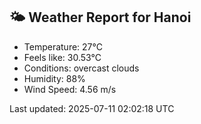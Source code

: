 <!-- WEATHER-START -->
## 🌤 Weather Report for Hanoi

- Temperature: 27°C
- Feels like: 30.53°C
- Conditions: overcast clouds
- Humidity: 88%
- Wind Speed: 4.56 m/s

Last updated: 2025-07-11 02:02:18 UTC
<!-- WEATHER-END -->
